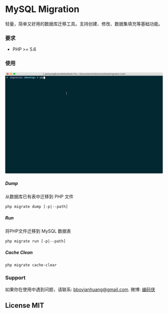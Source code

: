 # MySQL Migration

轻量，简单又好用的数据库迁移工具。支持创建、修改、数据集填充等基础功能。

### 要求

* PHP >= 5.6

### 使用

![usage](docs/2017-04-29%2016.26.07.gif)

##### Dump

从数据库已有表中迁移到 PHP 文件
 
```
php migrate dump [-p|--path]
```

##### Run

将PHP文件迁移到 MySQL 数据表

```
php migrate run [-p|--path]
```

##### Cache Clean

```
php migrate cache-clear
```

### Support

如果你在使用中遇到问题，请联系: [bboyjanhuang@gmail.com](mailto:bboyjanhuang@gmail.com). 微博: [编码侠](http://weibo.com/ecbboyjan)

## License MIT
